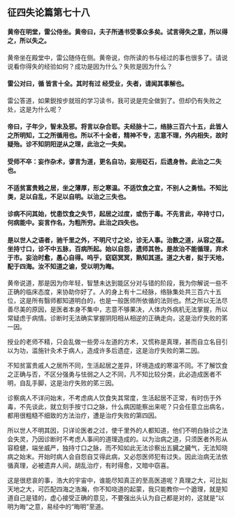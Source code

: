 ## 征四失论篇第七十八

#### 黄帝在明堂，雷公侍坐。黄帝曰，夫子所通书受事众多矣。试言得失之意，所以得之，所以失之。

黄帝坐在殿堂中，雷公随侍在侧。黄帝说，你所读的书与经过的事也很多了。请说说看你得失的经验如何？成功是因为什么？失败是因为什么？

#### 雷公对曰，循 皆言十全。其时有过 经受业，失者，请闻其事解也。

雷公答道，如果鋭按步就班的学习读书，我可说是完全做到了。但却仍有失败之处，这是为什么呢？

#### 帝曰，子年少，智未及邪。将言以杂合耶。夫经脉十二，络脉三百六十五，此皆人之所明知，工之所循用也。所以不十全者，精神不专，志意不理，外内相失，故时疑殆。诊不知阴阳逆从之理，此治之一失矣。

#### 受师不卒：妄作杂术，谬言为道，更名自功，妄用砭石，后遗身咎。此治之二失也。

#### 不适贫富贵贱之居，坐之薄厚，形之寒温。不适饮食之宜，不别人之勇怯。不知比类，足以自乱，不足以自明。以治之三失也。

#### 诊病不问其始，忧患饮食之失节，起居之过度，或伤于毒。不先言此，卒持寸口，何病能中。妄言作名，为粗所穷。此治之四失也。

#### 是以世人之语者，驰千里之外，不明尺寸之论，诊无人事。治数之道，从容之葆。坐持寸口，诊不中五脉，百病所起。始以自怨，遗师其咎。是故治不能循理，弃术于巿。妄治时愈，愚心自得。呜乎，窈窈冥冥，熟知其道。道之大者，拟于天地，配于四海。汝不知道之谕，受以明为晦。

黄帝说道，那是因为你年轻，智慧未达到能区分对与错的阶段，我为你解说一些不正确的临床态度，来协助你好了。人的身上有十二经脉，络脉集处共三百六十五位，这是所有翳师都知道明白的，也是一般医师所依循的法则也。然之所以无法尽善尽美的原因，是医者本身不集中，志意不够果决，人体内外病机无法掌握，所以常疑虑于病情。诊断时无法确实掌握阴阳相从相逆的正确走向，这是治疗失败的笫一因。

授业的老师不精，只会乱做一些旁斗左道的方术，又慌称是真理，甚而自立名目引以为功，滥施针灸术于病人，造成许多后遗症，这是治疗失败的第二因。

不知贫富贵戚人之居所不同，生活起居之差异，环境造成的寒温不同。不了解饮食之正确与否，不区分强勇与怯弱之人之不同，凡不知比较分类，此必造成医者不明，自乱手脚，这是治疗失败的笫三因。

诊察病人不详问始末，不考虑病人饮食失其常度，生活起居不正常，有时伤于外毒，不先谈此，就立刻手按寸口之脉，什么病因能察出来呢？只会任意立出病名，都用很粗糙不细致的方法治疗，遭是治疗失败的第四因。

所以世人不明其因，只详论医者之过，使千里外的人都知道，他们不明白脉诊之法会失灵，乃因诊断时不考虑人事间的道理造成的。以为治病之道，只须医者外形从容稳健，端坐威严，独持寸口之脉，而不知如此无法诊察出五臓之臓气，无法知晓病之始末。开始时病人会自怨自艾得此病，又必怨医师犯有过失。因此治病无法依循真理，必被遗弃人间，胡乱治疗，有时得愈，又暗中窃喜。

这是很悲哀的事，浩大的宇宙中，谁能尽知真正的至高医道呢？真理之大，可比拟天地之大，可匹配四海之浩瀚，你不知哓道的起蒙，我只能教你一个遒理，就是知道自己是错的，虚心接受正确的意见，不要强出头认为自己都是对的，这就是“以明为晦”之意，易经中的“晦明”至道。